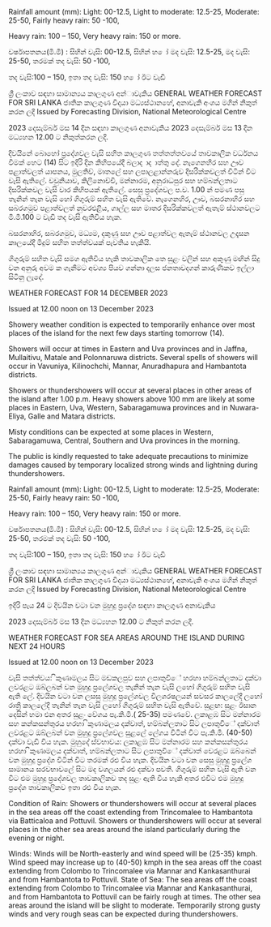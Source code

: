 Rainfall amount (mm): Light: 00-12.5, Light to moderate: 12.5-25, Moderate: 25-50, Fairly heavy rain: 50 -100,

Heavy rain: 100 – 150, Very heavy rain: 150 or more.

වර්ෂාපතනය(මි.මී) : සිහින් වැසි: 00-12.5, සිහින් හ ෝ මද වැසි: 12.5-25, මද වැසි: 25-50, තරමක් තද වැසි: 50 -100,

තද වැසි:100 – 150, ඉතා තද වැසි: 150 හ ෝ ඊට වැඩි

ශ්‍රී ලංකාව සඳහා සාමාන්‍යය කාලගුණ අන්‍ාවැකිය GENERAL WEATHER FORECAST FOR SRI LANKA ජාතික කාලගුණ විදයා මධ්‍යස්ථානහේ, අනාවැකි අංශය මගින් නිකුත් කරන ලදි Issued by Forecasting Division, National Meteorological Centre

2023 දෙසැම්බර් මස 14 දින සඳහා කාලගුණ අනාවැකිය 2023 දෙසැම්බර් මස 13 දින මධ්‍යහන 12.00 ට නිකුත්කරන ලදි.

දිවයිනේ බොහෝ ප්‍රදේශවල වැසි සහිත කාලගුණ තත්තත්තවයේ තාවකාලික වර්ධනය වීමක් හෙට (14) සිට ඉදිරි දින කිහිපයේදී බලාද ාද ාත්තු දේ. නැගෙනහිර සහ ඌව පළාත්වලත් යාපනය, මුලතිව්, මාතලේ සහ ලපාලළාන්නරුව දිසරික්කවලත් විටින් විට වැසි ඇතිලේ. වවුනියාව, කිලිනොච්චි, මන්නාරම, අනුරාධපුර සහ හම්බන්ලතාට දිසරික්කවල වැසි වාර කිහිපයක් ඇතිලේ. සෙසු ප්‍රදේශවල ප.ව. 1.00 න් පමණ පසු තැනින් තැන වැසි හෝ ගිගුරුම් සහිත වැසි ඇතිවේ. නැගෙනහිර, ඌව, බසරනාහිර සහ සබරගමුව පළාත්වලත් නුවරඑළිය, ගාල්ල සහ මාතර දිසරික්කවලත් ඇතැම් ස්ථානවලට මි.මී.100 ට වැඩි තද වැසි ඇතිවිය හැක.

බසරනාහිර, සබරගමුව, මධ්‍යම, දකුණු සහ ඌව පළාත්වල ඇතැම් ස්ථානවල උදෑසන කාලයේදී මීදුම් සහිත තත්ත්වයක් පැවතිය හැකියි.

ගිගුරුම් සහිත වැසි සමග ඇතිවිය හැකි තාවකාලික තෙ සුළං වලින් සහ අකුණු මඟින් සිදු වන අනුරු අවම ක ගැනීමට අවශ්‍ය පියව ගන්නා දලස ජනතාවදගන් කාරුණිකව ඉල්ලා සිටිනු ලැදේ.

WEATHER FORECAST FOR 14 DECEMBER 2023

Issued at 12.00 noon on 13 December 2023

Showery weather condition is expected to temporarily enhance over most places of the island for the next few days starting tomorrow (14).

Showers will occur at times in Eastern and Uva provinces and in Jaffna, Mullaitivu, Matale and Polonnaruwa districts. Several spells of showers will occur in Vavuniya, Kilinochchi, Mannar, Anuradhapura and Hambantota districts.

Showers or thundershowers will occur at several places in other areas of the island after 1.00 p.m. Heavy showers above 100 mm are likely at some places in Eastern, Uva, Western, Sabaragamuwa provinces and in Nuwara-Eliya, Galle and Matara districts.

Misty conditions can be expected at some places in Western, Sabaragamuwa, Central, Southern and Uva provinces in the morning.

The public is kindly requested to take adequate precautions to minimize damages caused by temporary localized strong winds and lightning during thundershowers.

Rainfall amount (mm): Light: 00-12.5, Light to moderate: 12.5-25, Moderate: 25-50, Fairly heavy rain: 50 -100,

Heavy rain: 100 – 150, Very heavy rain: 150 or more.

වර්ෂාපතනය(මි.මී) : සිහින් වැසි: 00-12.5, සිහින් හ ෝ මද වැසි: 12.5-25, මද වැසි: 25-50, තරමක් තද වැසි: 50 -100,

තද වැසි:100 – 150, ඉතා තද වැසි: 150 හ ෝ ඊට වැඩි

ශ්‍රී ලංකාව සඳහා සාමාන්‍යය කාලගුණ අන්‍ාවැකිය GENERAL WEATHER FORECAST FOR SRI LANKA ජාතික කාලගුණ විදයා මධ්‍යස්ථානහේ, අනාවැකි අංශය මගින් නිකුත් කරන ලදි Issued by Forecasting Division, National Meteorological Centre

ඉදිරි පැය 24 ට දිවයින වටා වන මුහුදු ප්‍රදේශ සඳහා කාලගුණ අනාවැකිය

2023 දෙසැම්බර් මස 13 දින මධ්‍යහන 12.00 ට නිකුත් කරන ලදි.

WEATHER FORECAST FOR SEA AREAS AROUND THE ISLAND DURING NEXT 24 HOURS

Issued at 12.00 noon on 13 December 2023

වැසි තත්ත්වය: ිකුණාමලය සිට මඩකලපුව සහ ලපාතුවිේ හරහා හම්බන්ලතාට දක්වා ලවරළට ඔබ්ලබන් වන මුහුදු ප්‍රලේශවල තැනින් තැන වැසි ලහෝ ගිගුරුම් සහිත වැසි ඇති ලේ. දිවයින වටා වන ලසසු මුහුදු ප්‍රලේශවල විලශරෂලයන් සවසර කාලලේදී ලහෝ රාත්‍රී කාලලේදී තැනින් තැන වැසි ලහෝ ගිගුරුම් සහිත වැසි ඇතිවේ. සුළඟ: සුළං ඊසාන දෙසින් හමා එන අතර සුළං වේගය පැ.කි.මී.( 25-35) පමණවේ. ලකාළඹ සිට මන්නාරම සහ කන්කසන්තුරය හරහා ිකුණාමලය දක්වාත්, හම්බන්ලතාට සිට ලපාතුවිේ දක්වාත් ලවරළට ඔබ්ලබන් වන මුහුදු ප්‍රලේශවල සුළලේ ලේගය විටින් විට පැ.කි.මී. (40-50) දක්වා වැඩි විය හැක. මුහුදේ ස්වභාවය: ලකාළඹ සිට මන්නාරම සහ කන්කසන්තුරය හරහා ිකුණාමලය දක්වාත්, හම්බන්ලතාට සිට ලපාතුවිේ දක්වාත් වෙරළට ඔබ්බෙන් වන මුහුදු ප්‍රදේශ විටින් විට තරමක් රළු විය හැක. දිවයින වටා වන සෙසු මුහුදු ප්‍රලේශ සාමානය සරවභාවලේ සිට මද වශලයන් රළු දක්වා පවතී. ගිගුරුම් සහිත වැසි ඇති වන විට එම මුහුදු ප්‍රදේශවල තාවකාලිකව තද සුළං ඇති විය හැකි අතර එවිට එම මුහුදු ප්‍රදේශ තාවකාලිකව ඉතා රළු විය හැක.

Condition of Rain: Showers or thundershowers will occur at several places in the sea areas off the coast extending from Trincomalee to Hambantota via Batticaloa and Pottuvil. Showers or thundershowers will occur at several places in the other sea areas around the island particularly during the evening or night.

Winds: Winds will be North-easterly and wind speed will be (25-35) kmph. Wind speed may increase up to (40-50) kmph in the sea areas off the coast extending from Colombo to Trincomalee via Mannar and Kankasanthurai and from Hambantota to Pottuvil. State of Sea: The sea areas off the coast extending from Colombo to Trincomalee via Mannar and Kankasanthurai, and from Hambantota to Pottuvil can be fairly rough at times. The other sea areas around the island will be slight to moderate. Temporarily strong gusty winds and very rough seas can be expected during thundershowers.